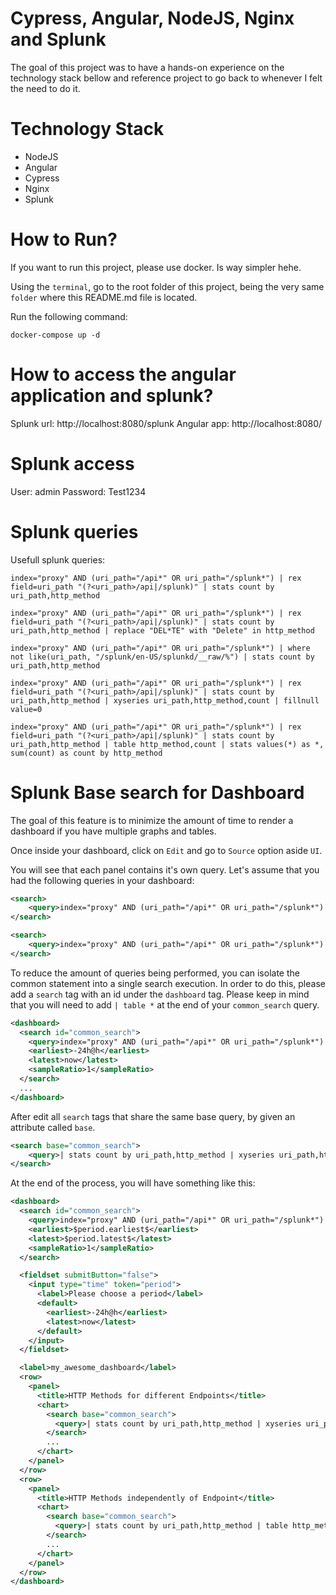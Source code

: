 # Cypress, Angular, NodeJS, Nginx and Splunk

The goal of this project was to have a hands-on experience on the technology stack bellow and reference project to go back to whenever I felt the need to do it.

# Technology Stack

- NodeJS
- Angular
- Cypress
- Nginx
- Splunk

# How to Run?

If you want to run this project, please use docker. Is way simpler hehe.

Using the `terminal`, go to the root folder of this project, being the very same `folder` where this README.md file is located.

Run the following command:
```
docker-compose up -d
```

# How to access the angular application and splunk?

Splunk url: http://localhost:8080/splunk
Angular app: http://localhost:8080/

# Splunk access

User: admin
Password: Test1234

# Splunk queries

Usefull splunk queries:

```
index="proxy" AND (uri_path="/api*" OR uri_path="/splunk*") | rex field=uri_path "(?<uri_path>/api|/splunk)" | stats count by uri_path,http_method
```

```
index="proxy" AND (uri_path="/api*" OR uri_path="/splunk*") | rex field=uri_path "(?<uri_path>/api|/splunk)" | stats count by uri_path,http_method | replace "DEL*TE" with "Delete" in http_method
```

```
index="proxy" AND (uri_path="/api*" OR uri_path="/splunk*") | where not like(uri_path, "/splunk/en-US/splunkd/__raw/%") | stats count by uri_path,http_method
```

```
index="proxy" AND (uri_path="/api*" OR uri_path="/splunk*") | rex field=uri_path "(?<uri_path>/api|/splunk)" | stats count by uri_path,http_method | xyseries uri_path,http_method,count | fillnull value=0
```

```
index="proxy" AND (uri_path="/api*" OR uri_path="/splunk*") | rex field=uri_path "(?<uri_path>/api|/splunk)" | stats count by uri_path,http_method | table http_method,count | stats values(*) as *, sum(count) as count by http_method
```

# Splunk Base search for Dashboard

The goal of this feature is to minimize the amount of time to render a dashboard if you have multiple graphs and tables.

Once inside your dashboard, click on `Edit` and go to `Source` option aside `UI`.

You will see that each panel contains it's own query. Let's assume that you had the following queries in your dashboard:

```xml
<search>
    <query>index="proxy" AND (uri_path="/api*" OR uri_path="/splunk*") | rex field=uri_path "(?&lt;uri_path&gt;/api|/splunk) | stats count by uri_path,http_method | xyseries uri_path,http_method,count | fillnull value=0</query>
</search>
```

```xml
<search>
    <query>index="proxy" AND (uri_path="/api*" OR uri_path="/splunk*") | rex field=uri_path "(?&lt;uri_path&gt;/api|/splunk) | stats count by uri_path,http_method | table http_method,count | stats values(*) as *, sum(count) as count by http_method</query>
</search>
```

To reduce the amount of queries being performed, you can isolate the common statement into a single search execution. In order to do this, please add a `search` tag with an id under the `dashboard` tag. Please keep in mind that you will need to add `| table *` at the end of your `common_search` query.

```xml
<dashboard>
  <search id="common_search">
    <query>index="proxy" AND (uri_path="/api*" OR uri_path="/splunk*") | rex field=uri_path "(?&lt;uri_path&gt;/api|/splunk) | table *"</query>
    <earliest>-24h@h</earliest>
    <latest>now</latest>
    <sampleRatio>1</sampleRatio>
  </search>
  ...
</dashboard>
```

After edit all `search` tags that share the same base query, by given an attribute called `base`. 

```xml
<search base="common_search">
    <query>| stats count by uri_path,http_method | xyseries uri_path,http_method,count | fillnull value=0</query>
</search>
```

At the end of the process, you will have something like this:

```xml
<dashboard>
  <search id="common_search">
    <query>index="proxy" AND (uri_path="/api*" OR uri_path="/splunk*") | rex field=uri_path "(?&lt;uri_path&gt;/api|/splunk)" | table *</query>
    <earliest>$period.earliest$</earliest>
    <latest>$period.latest$</latest>
    <sampleRatio>1</sampleRatio>
  </search>

  <fieldset submitButton="false">
    <input type="time" token="period">
      <label>Please choose a period</label>
      <default>
        <earliest>-24h@h</earliest>
        <latest>now</latest>
      </default>
    </input>
  </fieldset>

  <label>my_awesome_dashboard</label>
  <row>
    <panel>
      <title>HTTP Methods for different Endpoints</title>
      <chart>
        <search base="common_search">
          <query>| stats count by uri_path,http_method | xyseries uri_path,http_method,count | fillnull value=0</query>
        </search>
        ...
      </chart>
    </panel>
  </row>
  <row>
    <panel>
      <title>HTTP Methods independently of Endpoint</title>
      <chart>
        <search base="common_search">
          <query>| stats count by uri_path,http_method | table http_method,count | stats values(*) as *, sum(count) as count by http_method</query>
        </search>
        ...
      </chart>
    </panel>
  </row>
</dashboard>
```